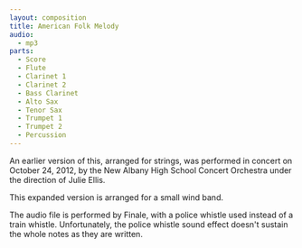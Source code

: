 ```yaml
---
layout: composition
title: American Folk Melody
audio:
  - mp3
parts:
  - Score
  - Flute
  - Clarinet 1
  - Clarinet 2
  - Bass Clarinet
  - Alto Sax
  - Tenor Sax
  - Trumpet 1
  - Trumpet 2
  - Percussion
---
```

An earlier version of this, arranged for strings, was performed in concert
on October 24, 2012, by the New Albany High School Concert Orchestra under
the direction of Julie Ellis.

This expanded version is arranged for a small wind band.

The audio file is performed by Finale, with a police whistle used instead of a
train whistle. Unfortunately, the police whistle sound effect doesn't sustain
the whole notes as they are written.
